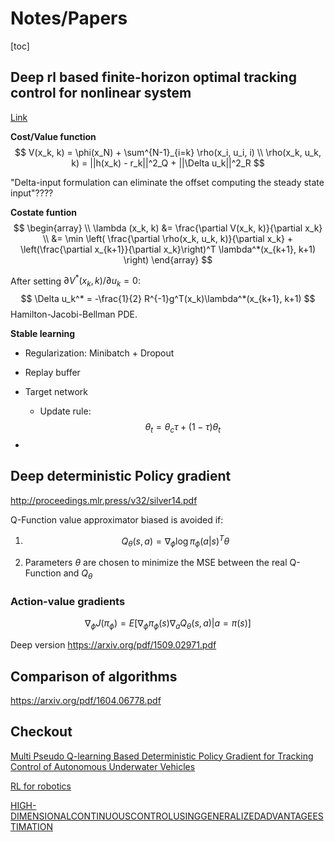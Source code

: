 # Notes/Papers

[toc]

## Deep rl based finite-horizon optimal tracking control for nonlinear system

[Link](https://doi.org/10.1016/j.ifacol.2018.11.115)

**Cost/Value function**
$$
V(x_k, k) = \phi(x_N) + \sum^{N-1}_{i=k} \rho(x_i, u_i, i) \\
\rho(x_k, u_k, k) = ||h(x_k) - r_k||^2_Q + ||\Delta u_k||^2_R
$$

"Delta-input formulation can eliminate the offset computing the steady state input"????

**Costate funtion**
$$
\begin{array} \\
	\lambda (x_k, k) &= \frac{\partial V(x_k, k)}{\partial x_k} \\
	&= \min \left( \frac{\partial \rho(x_k, u_k, k)}{\partial x_k} + \left(\frac{\partial x_{k+1}}{\partial x_k}\right)^T \lambda^*(x_{k+1}, k+1) \right)
\end{array}
$$

After setting $\partial V^*(x_k, k)/\partial u_k = 0$:
$$
\Delta u_k^* = -\frac{1}{2} R^{-1}g^T(x_k)\lambda^*(x_{k+1}, k+1)
$$
Hamilton-Jacobi-Bellman PDE.



**Stable learning**

* Regularization: Minibatch + Dropout

* Replay buffer

* Target network

  * Update rule:
    $$
    \theta_t = \theta_c \tau + (1 - \tau) \theta_t
    $$

* 

## Deep deterministic Policy gradient

http://proceedings.mlr.press/v32/silver14.pdf

Q-Function value approximator biased is avoided if:

1. $$
   Q_\theta (s, a) = \nabla_\phi \log \pi_\phi (a | s) ^ T \theta
   $$

2. Parameters $\theta$  are chosen to minimize the MSE between the real Q-Function and $Q_\theta$ 



### Action-value gradients

$$
\nabla_\phi J (\pi_\phi) = E[\nabla_\phi \pi_\phi(s) \nabla_aQ_\theta(s, a) | a = \pi(s)]
$$

Deep version https://arxiv.org/pdf/1509.02971.pdf

## Comparison of algorithms

https://arxiv.org/pdf/1604.06778.pdf

## Checkout

[Multi Pseudo Q-learning Based Deterministic Policy Gradient for Tracking Control of Autonomous Underwater Vehicles](https://arxiv.org/pdf/1909.03204.pdf)

[RL for robotics](https://www.ias.informatik.tu-darmstadt.de/uploads/Publications/Publications/IROS2006-Peters_[0].pdf)

[HIGH-DIMENSIONALCONTINUOUSCONTROLUSINGGENERALIZEDADVANTAGEESTIMATION](https://arxiv.org/pdf/1506.02438.pdf)

